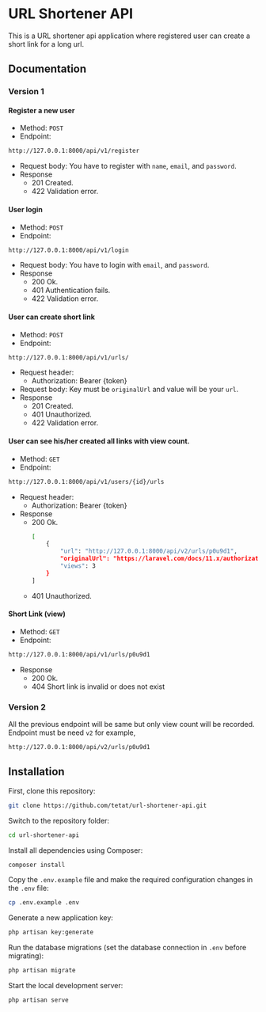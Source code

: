 # URL Shortener API

This is a URL shortener api application where registered user can create a short link for a long url.

## Documentation

### Version 1

#### Register a new user

-   Method: `POST`
-   Endpoint:

```bash
http://127.0.0.1:8000/api/v1/register
```

-   Request body: You have to register with `name`, `email`, and `password`.
-   Response
    -   201 Created.
    -   422 Validation error.

#### User login

-   Method: `POST`
-   Endpoint:

```bash
http://127.0.0.1:8000/api/v1/login
```

-   Request body: You have to login with `email`, and `password`.
-   Response
    -   200 Ok.
    -   401 Authentication fails.
    -   422 Validation error.

#### User can create short link

-   Method: `POST`
-   Endpoint:

```bash
http://127.0.0.1:8000/api/v1/urls/
```

-   Request header:
    -   Authorization: Bearer {token}
-   Request body: Key must be `originalUrl` and value will be your `url`.
-   Response
    -   201 Created.
    -   401 Unauthorized.
    -   422 Validation error.

#### User can see his/her created all links with view count.

-   Method: `GET`
-   Endpoint:

```bash
http://127.0.0.1:8000/api/v1/users/{id}/urls
```

-   Request header:
    -   Authorization: Bearer {token}
-   Response
    -   200 Ok.
        ```bash
        [
            {
                "url": "http://127.0.0.1:8000/api/v2/urls/p0u9d1",
                "originalUrl": "https://laravel.com/docs/11.x/authorization#authorizing-actions-via-gates",
                "views": 3
            }
        ]
        ```
    -   401 Unauthorized.

#### Short Link (view)

-   Method: `GET`
-   Endpoint:

```bash
http://127.0.0.1:8000/api/v1/urls/p0u9d1
```

-   Response
    -   200 Ok.
    -   404 Short link is invalid or does not exist

### Version 2

All the previous endpoint will be same but only view count will be recorded. Endpoint must be need `v2` for example,

```bash
http://127.0.0.1:8000/api/v2/urls/p0u9d1
```

## Installation

First, clone this repository:

```bash
git clone https://github.com/tetat/url-shortener-api.git
```

Switch to the repository folder:

```bash
cd url-shortener-api
```

Install all dependencies using Composer:

```bash
composer install
```

Copy the `.env.example` file and make the required configuration changes in the `.env` file:

```bash
cp .env.example .env
```

Generate a new application key:

```bash
php artisan key:generate
```

Run the database migrations (set the database connection in `.env` before migrating):

```bash
php artisan migrate
```

Start the local development server:

```bash
php artisan serve
```
